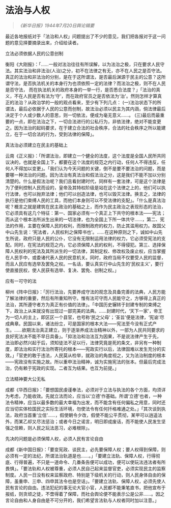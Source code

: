 # 法治与人权

> _《新华日报》1944年7月20日舆论辑要_

最近各地报纸对于「法治和人权」问题提出了不少的意见，我们把各报对于这一问题的意见择要摘录出来，介绍给读者。

立法必须依据人民的公意创制

衡阳《大刚报》：「……一般对法治往往有所误解，以为法治之极，只在要求人民守法。其实法治和非法治(人治)之分，初不在法律之有无，亦不在人民之是否守法。真正的法治和非法治的分别，是在于这所谓法，是否最后渊源于民主的公意？这所谓守法，是否执法机关的本身行为也须依照一定的法律？而法治之极，则不在人民是否守法， 而在执法机关的政府本身的一举一行，是否悉合法度？」「法治的真义，不在人民是否有法为‘守'，而在政府官员之是否依法为‘治'。然则怎样才算真正的法治？从政治学的一般的观点看来，至少有下列几点： (一)法治状态下的所谓法，最后必依据于人民的公意而创制，故法治必须以民主为其内涵，倘法律最后决定于个人或少数人的意思，则一切依法，便成为毫无意义……。 (三)最后而最重要的一点，即在法治之下，一切合法进行的公私行为，非依法律，绝对不能变更之。因为法治的起码要求，在于建立合法的社会秩序，合法的社会秩序之所以能建立，在于一切合法的行为，受到法律的保障」。

真法治必须建立在民主的基础上

云南《正义报》：「所谓法治，即建立一个健全的法度，这个法度是全国人民所共同议决的，也就是全国上下，都要在这个法度的规范之内行动，任何人不得违反，任何人不得加以变更」。「我们认为今天问题的关键，倒不是要不要法治的问题，而是要哪一种法治的问题。因为法治有真法治和假法治之分，这是我们不能不加以分别清楚的。什么是假法治呢？我们且看封建时代，同样有一套法律，可是这个法律是为了便利控制人民而设的，皇帝及其特权阶级是站在这个法律之上的，他们可以执行法律，也可以抛弃法律；他们可以创造法律，也可以毁灭法律。换言之，法律的执行是他们束缚人民的工具，而他们本身则可以不受法律的支配」。「什么是真法治呢？概言之就是建筑在民主政治的基础之上，而作为民主政治之表现形态的法治，它必须具有这几个特征：第一、国家必须有一个真正上下共守的根本法——宪法；而从这个根本法所派生出来的一切法律，也为全国上下所一体共守……，第二、宪法的作用，主要在保障人民的权利，而限制政府的权力，防止其滥用权力。故国父中山先生说：‘宪法者，人民权利之保障书也'。……在这种原则之下，诚如中山先生所说，政府只是人民的公仆，它没有无限制运用法律的权力，它必须受宪法的支配。同时，在宪法的规范之内，它必须保障人民的权利，不得侵犯。第三、选择保障人民权利的宪法及其所派生的一切法律，其制定权、修改权及废止权，应当掌握在人民手中，或委诸代表人民的民意机关。同时，政府当局不仅要受人民的监督，而且人民应有选举及罢免之权。一名话，要认真实行中山先生的‘民权主义'，要行使直接民权，使人民获有选举、复决、罢免、创制之权。」

应有一可守的法

柳州《阵中日报》：「厉行法治，先要养成守法的观念及具备完善的法典，人民方能了解法律的重要，然后有所重知所守。惟有法可守而人民能守之，方够得上真正的法治，其所遵守者方为真正有价值的法律」。「中国历史辗转于封建专制的束缚之下，政治上从来就没有出现过一部完美的法典。……封建时代，‘天下一家'，帝王为一切人的主上，即区区一个县官，也号称‘民之父母'；‘圣旨'便是法律，‘宪谕'尽成典章。民国以来，诸法纷立，可是国家的根本大法——宪法至今没有正式产生。……欲期法治真正建立，则于逐渐养成法治精神以外，一部为人民共同要求的良好宪法决不能不早日具备」。「抑法治和治法互为因果，不是说法律产生于先， 法治即必然兴起于后，须知徒法不足以行，法律究竟是死的条文，非另有一种制度，即法治和实行法治所寄托的根本——宪政实行以后，法律固难以发生充分的实效。」「官吏的敢于违法，人民莫从检举，就政治的角度视之，又为法治制度的根本——宪政没有实施之故。所以重申法治精神，诚为实施宪法的张本。但最后完成法治，仍有赖于宪政的实现。二者互为结果。也互为前提。」

立法精神要大公无私

成都《华西日报》：「要想国民虔谨奉法，必须对于立法与执法的各个方面，均须详为考虑，乃能收效。先就立法而论，应当以‘立德'作基础。所谓‘立德'也者，一种法令精神，应当以最多数的最大幸福为出发，而不能含有任何偏私之用意，同时还应当切实体检国民之实际生活环境，勿使法令有任何扦格难通之处。」「其次谈到执法，政府当首重‘立信'……，假使朝令夕改，假使不能公平贯彻，某甲可以逍遥法外，而某乙却又尽法惩治；或者今日之诺言，明日即成废话，而不能使人民发生坚强之信赖，则人民之玩法恶习，必难根除」。

先决的问题是必须保障人权，必须人民有言论自由

成都《新中国日报》：「要变宪政、谈民主，必先要保障人权；要人权得到保障，则必须有一定的法纪，所谓法治轨道是也……。」「要建立法轨、保障人权，行得彻底、行得普遍，不只是一道命令、几番条告便可以成功，便可以使玩法违法者有所畏惧」。「要法轨和人权被尊重，必须人民自己起来监督官吏，必须实现民主的监察制度。人民一日没有权来监察政府、特别是下级机关的行动，则人民身体自由的保障，虽重申、三申、四申其法令也是空话」。「要建立法轨、保障人权，必须先使人民有言论的自由。违法犯纪的事无论大官小官，人民都不能秉笔直书，把他宣布于报纸，则贪顽之徒，不啻得着了保障，而社会舆论便不能表示公是公非……。因之言论自由和人身自由是不可分开的，我们希望言法轨与人权者同时加以注意。」
